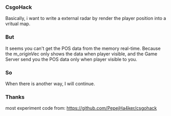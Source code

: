 ### CsgoHack
Basically, i want to write a external radar by render the player position into a vritual map.
### But
It seems you can't get the POS data from the memory real-time. Because the m_originVec only shows the data when player visible, and the Game Server send you the POS data only when player visible to you.

### So
When there is another way, I will continue. 

### Thanks
most experiment code from: https://github.com/PepejHa4ker/csgohack 